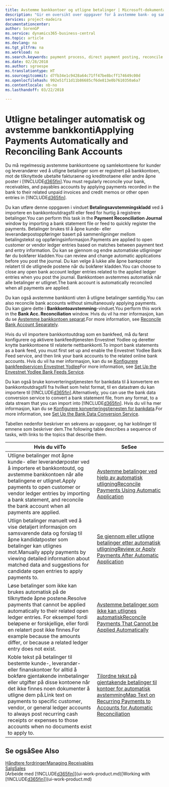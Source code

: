 ```yaml
---
title: Avstemme bankkontoer og utligne betalinger | Microsoft-dokumentasjon
description: "Gir en oversikt over oppgaver for å avstemme bank- og samlekontiene, bokføre innbetalinger og utgifter og utligne betalinger automatisk."
services: project-madeira
documentationcenter: 
author: SorenGP
ms.service: dynamics365-business-central
ms.topic: article
ms.devlang: na
ms.tgt_pltfrm: na
ms.workload: na
ms.search.keywords: payment process, direct payment posting, reconcile payment, expenses, cash receipts
ms.date: 02/28/2018
ms.author: sgroespe
ms.translationtype: HT
ms.sourcegitcommit: d7fb34e1c9428a64c71ff47be8bcff174649c00d
ms.openlocfilehash: 992e51f11d11b86685cf6de813e0b7610350a6a7
ms.contentlocale: nb-no
ms.lasthandoff: 03/22/2018

---
```

# <a name="applying-payments-automatically-and-reconciling-bank-accounts"></a><span data-ttu-id="65d38-103">Utligne betalinger automatisk og avstemme bankkonti</span><span class="sxs-lookup"><span data-stu-id="65d38-103">Applying Payments Automatically and Reconciling Bank Accounts</span></span>
<span data-ttu-id="65d38-104">Du må regelmessig avstemme bankkontoene og samlekontoene for kunder og leverandører ved å utligne betalinger som er registrert på bankkontoen, mot de tilknyttede ubetalte fakturaene og kreditnotaene eller andre åpne poster i [!INCLUDE[d365fin](includes/d365fin_long_md.md)].</span><span class="sxs-lookup"><span data-stu-id="65d38-104">You must regularly reconcile your bank, receivables, and payables accounts by applying payments recorded in the bank to their related unpaid invoices and credit memos or other open entries in [!INCLUDE[d365fin](includes/d365fin_long_md.md)].</span></span>  

<span data-ttu-id="65d38-105">Du kan utføre denne oppgaven i vinduet **Betalingsavstemmingskladd** ved å importere en bankkontoutdragsfil eller feed for hurtig å registrere betalinger.</span><span class="sxs-lookup"><span data-stu-id="65d38-105">You can perform this task in the **Payment Reconciliation Journal** window by importing a bank statement file or feed to quickly register the payments.</span></span> <span data-ttu-id="65d38-106">Betalinger brukes til å åpne kunde- eller leverandørpostoppføringer basert på sammenligninger mellom betalingstekst og oppføringsinformasjon.</span><span class="sxs-lookup"><span data-stu-id="65d38-106">Payments are applied to open customer or vendor ledger entries based on matches between payment text and entry information.</span></span> <span data-ttu-id="65d38-107">Du kan se gjennom og endre automatiske utligninger før du bokfører kladden.</span><span class="sxs-lookup"><span data-stu-id="65d38-107">You can review and change automatic applications before you post the journal.</span></span> <span data-ttu-id="65d38-108">Du kan velge å lukke alle åpne bankposter relatert til de utlignede postene når du bokfører kladden.</span><span class="sxs-lookup"><span data-stu-id="65d38-108">You can choose to close any open bank account ledger entries related to the applied ledger entries when you post the journal.</span></span> <span data-ttu-id="65d38-109">Bankkontoen avstemmes automatisk når alle betalinger er utlignet.</span><span class="sxs-lookup"><span data-stu-id="65d38-109">The bank account is automatically reconciled when all payments are applied.</span></span>

<span data-ttu-id="65d38-110">Du kan også avstemme bankkonti uten å utligne betalinger samtidig.</span><span class="sxs-lookup"><span data-stu-id="65d38-110">You can also reconcile bank accounts without simultaneously applying payments.</span></span> <span data-ttu-id="65d38-111">Du kan gjøre dette i **Bankkontoavstemming**-vinduet.</span><span class="sxs-lookup"><span data-stu-id="65d38-111">You perform this work in the **Bank Acc. Reconciliation** window.</span></span> <span data-ttu-id="65d38-112">Hvis du vil ha mer informasjon, kan du se [Avstemme bankkontoen separat](bank-how-reconcile-bank-accounts-separately.md).</span><span class="sxs-lookup"><span data-stu-id="65d38-112">For more information, see [Reconcile Bank Account Separately](bank-how-reconcile-bank-accounts-separately.md).</span></span>   

<span data-ttu-id="65d38-113">Hvis du vil importere bankkontoutdrag som en bankfeed, må du først konfigurere og aktivere bankfeedtjenesten Envestnet Yodlee og deretter knytte bankkontoene til relaterte nettbankkonti.</span><span class="sxs-lookup"><span data-stu-id="65d38-113">To import bank statements as a bank feed, you must first set up and enable the Envestnet Yodlee Bank Feed service, and then link your bank accounts to the related online bank accounts.</span></span> <span data-ttu-id="65d38-114">Hvis du vil ha mer informasjon, kan du se [Konfigurere bankfeedservicen Envestnet Yodlee](bank-how-setup-bank-statement-service.md)</span><span class="sxs-lookup"><span data-stu-id="65d38-114">For more information, see [Set Up the Envestnet Yodlee Bank Feeds Service](bank-how-setup-bank-statement-service.md).</span></span>  

<span data-ttu-id="65d38-115">Du kan også bruke konverteringstjenesten for bankdata til å konvertere en bankkontoutdragsfil fra hvilket som helst format, til en datastrøm du kan importere til [!INCLUDE[d365fin](includes/d365fin_long_md.md)].</span><span class="sxs-lookup"><span data-stu-id="65d38-115">Alternatively, you can use the bank data conversion service to convert a bank statement file, from any format, to a data stream that you can import into [!INCLUDE[d365fin](includes/d365fin_long_md.md)].</span></span> <span data-ttu-id="65d38-116">Hvis du vil ha mer informasjon, kan du se [Konfigurere konverteringstjenesten for bankdata](bank-how-setup-bank-data-conversion-service.md).</span><span class="sxs-lookup"><span data-stu-id="65d38-116">For more information, see [Set Up the Bank Data Conversion Service](bank-how-setup-bank-data-conversion-service.md).</span></span>  

<span data-ttu-id="65d38-117">Tabellen nedenfor beskriver en sekvens av oppgaver, og har koblinger til emnene som beskriver dem.</span><span class="sxs-lookup"><span data-stu-id="65d38-117">The following table describes a sequence of tasks, with links to the topics that describe them.</span></span>  

| <span data-ttu-id="65d38-118">Hvis du vil</span><span class="sxs-lookup"><span data-stu-id="65d38-118">To</span></span> | <span data-ttu-id="65d38-119">Se</span><span class="sxs-lookup"><span data-stu-id="65d38-119">See</span></span> |
| --- | --- |
| <span data-ttu-id="65d38-120">Utligne betalinger mot åpne kunde- eller leverandørposter ved å importere et bankkontoutd, og avstemme bankkontoen når alle betalingene er utlignet.</span><span class="sxs-lookup"><span data-stu-id="65d38-120">Apply payments to open customer or vendor ledger entries by importing a bank statement, and reconcile the bank account when all payments are applied.</span></span> |[<span data-ttu-id="65d38-121">Avstemme betalinger ved hjelp av automatisk utligning</span><span class="sxs-lookup"><span data-stu-id="65d38-121">Reconcile Payments Using Automatic Application</span></span>](receivables-how-reconcile-payments-auto-application.md) |
| <span data-ttu-id="65d38-122">Utlign betalinger manuelt ved å vise detaljert informasjon om samsvarende data og forslag til åpne kandidatposter som betalinger kan utlignes mot.</span><span class="sxs-lookup"><span data-stu-id="65d38-122">Manually apply payments by viewing detailed information about matched data and suggestions for candidate open entries to apply payments to.</span></span> |[<span data-ttu-id="65d38-123">Se gjennom eller utligne betalinger etter automatisk utligning</span><span class="sxs-lookup"><span data-stu-id="65d38-123">Review or Apply Payments After Automatic Application</span></span>](receivables-how-review-apply-payments-auto-application.md) |
| <span data-ttu-id="65d38-124">Løse betalinger som ikke kan brukes automatisk på de tilknyttede åpne postene.</span><span class="sxs-lookup"><span data-stu-id="65d38-124">Resolve payments that cannot be applied automatically to their related open ledger entries.</span></span> <span data-ttu-id="65d38-125">For eksempel fordi beløpene er forskjellige, eller fordi en relatert post ikke finnes.</span><span class="sxs-lookup"><span data-stu-id="65d38-125">For example because the amounts differ, or because a related ledger entry does not exist.</span></span> |[<span data-ttu-id="65d38-126">Avstemme betalinger som ikke kan utlignes automatisk</span><span class="sxs-lookup"><span data-stu-id="65d38-126">Reconcile Payments That Cannot be Applied Automatically</span></span>](receivables-how-reconcile-payments-cannot-apply-auto.md) |
| <span data-ttu-id="65d38-127">Koble tekst på betalinger til bestemte kunde-, leverandør- eller finanskontoer for alltid å bokføre gjentakende innbetalinger eller utgifter på disse kontoene når det ikke finnes noen dokumenter å utligne dem på.</span><span class="sxs-lookup"><span data-stu-id="65d38-127">Link text on payments to specific customer, vendor, or general ledger accounts to always post recurring cash receipts or expenses to those accounts when no documents exist to apply to.</span></span> |[<span data-ttu-id="65d38-128">Tilordne tekst på gjentakende betalinger til kontoer for automatisk avstemming</span><span class="sxs-lookup"><span data-stu-id="65d38-128">Map Text on Recurring Payments to Accounts for Automatic Reconciliation</span></span>](receivables-how-map-text-recurring-payments-accounts-auto-reconcilliation.md) |

## <a name="see-also"></a><span data-ttu-id="65d38-129">Se også</span><span class="sxs-lookup"><span data-stu-id="65d38-129">See Also</span></span>
[<span data-ttu-id="65d38-130">Håndtere fordringer</span><span class="sxs-lookup"><span data-stu-id="65d38-130">Managing Receivables</span></span>](receivables-manage-receivables.md)  
[<span data-ttu-id="65d38-131">Salg</span><span class="sxs-lookup"><span data-stu-id="65d38-131">Sales</span></span>](sales-manage-sales.md)  
<span data-ttu-id="65d38-132">[Arbeide med [!INCLUDE[d365fin](includes/d365fin_md.md)]](ui-work-product.md)</span><span class="sxs-lookup"><span data-stu-id="65d38-132">[Working with [!INCLUDE[d365fin](includes/d365fin_md.md)]](ui-work-product.md)</span></span>

